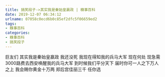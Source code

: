 ```yaml
---
title: 搞笑段子->其实我是秦始皇嬴政 | 糗事百科
date: 2019-12-07 06:34:12
urlname: 07058c0ecd6b0c85ef2dfc5f06659ed2
tags: 
- 糗事百科
categories:
- 糗事百科
- 搞笑段子
---
```

巨友们 其实我是秦始皇嬴政 我还没死 我现在得知我的兵马大军 现在何处 现急需3000路费去西安唤醒我的兵马大军 到时候我们平分天下 届时你可一人之下万人之上 我会赐你黄金十万两 郑后宫佳丽三千 任你选


